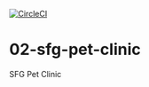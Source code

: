 
[![CircleCI](https://circleci.com/gh/KrzysztofKukla/02-sfg-pet-clinic.svg?style=svg&circle-token=7feefef64b9132abd2894b14608c36c58846c086)](https://circleci.com/gh/KrzysztofKukla/02-sfg-pet-clinic)

# 02-sfg-pet-clinic
SFG Pet Clinic
